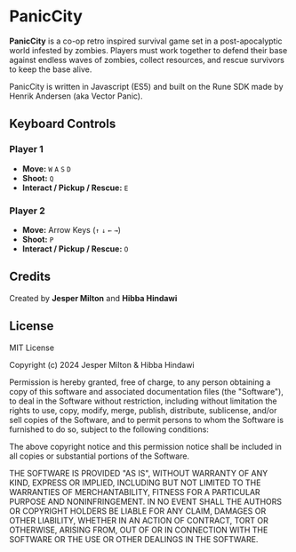 # PanicCity
**PanicCity** is a co-op retro inspired survival game set in a post-apocalyptic world infested by zombies.
Players must work together to defend their base against endless waves of zombies, collect resources, and rescue survivors to keep the base alive.

PanicCity is written in Javascript (ES5) and built on the Rune SDK made by Henrik Andersen (aka Vector Panic).

## Keyboard Controls 

### Player 1

- **Move:** `W` `A` `S` `D`
- **Shoot:** `Q`
- **Interact / Pickup / Rescue:** `E`

### Player 2

- **Move:** Arrow Keys (`↑` `↓` `←` `→`)
- **Shoot:** `P`
- **Interact / Pickup / Rescue:** `O`

## Credits

Created by **Jesper Milton** and **Hibba Hindawi**  

## License

MIT License

Copyright (c) 2024 Jesper Milton & Hibba Hindawi

Permission is hereby granted, free of charge, to any person obtaining a copy
of this software and associated documentation files (the "Software"), to deal
in the Software without restriction, including without limitation the rights
to use, copy, modify, merge, publish, distribute, sublicense, and/or sell copies
of the Software, and to permit persons to whom the Software is furnished to do so,
subject to the following conditions:

The above copyright notice and this permission notice shall be included in all
copies or substantial portions of the Software.

THE SOFTWARE IS PROVIDED "AS IS", WITHOUT WARRANTY OF ANY KIND, EXPRESS OR IMPLIED,
INCLUDING BUT NOT LIMITED TO THE WARRANTIES OF MERCHANTABILITY, FITNESS FOR A
PARTICULAR PURPOSE AND NONINFRINGEMENT. IN NO EVENT SHALL THE AUTHORS OR COPYRIGHT
HOLDERS BE LIABLE FOR ANY CLAIM, DAMAGES OR OTHER LIABILITY, WHETHER IN AN ACTION OF
CONTRACT, TORT OR OTHERWISE, ARISING FROM, OUT OF OR IN CONNECTION WITH THE SOFTWARE
OR THE USE OR OTHER DEALINGS IN THE SOFTWARE.
